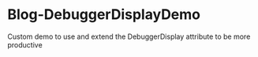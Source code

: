 # Blog-DebuggerDisplayDemo
Custom demo to use and extend the DebuggerDisplay attribute to be more productive
